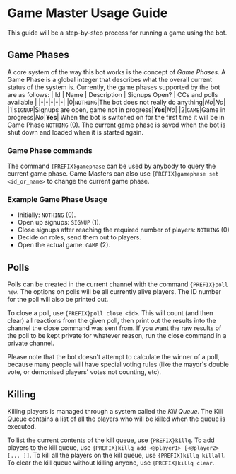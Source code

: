# Game Master Usage Guide
This guide will be a step-by-step process for running a game using the bot.
## Game Phases
A core system of the way this bot works is the concept of *Game Phases*. A Game Phase is a global
integer that describes what the overall current status of the system is. Currently, the game phases
supported by the bot are as follows:
| Id | Name | Description | Signups Open? | CCs and polls available |
|-|-|-|-|-|
|0|`NOTHING`|The bot does not really do anything|*No*|*No*|
|1|`SIGNUP`|Signups are open, game not in progress|**Yes**|*No*|
|2|`GAME`|Game in progress|*No*|**Yes**|
When the bot is switched on for the first time it will be in Game Phase `NOTHING` (0). The current
game phase is saved when the bot is shut down and loaded when it is started again.

### Game Phase commands
The command `{PREFIX}gamephase` can be used by anybody to query the current game phase. Game Masters
can also use `{PREFIX}gamephase set <id_or_name>` to change the current game phase.

### Example Game Phase Usage
- Initially: `NOTHING` (0).
- Open up signups: `SIGNUP` (1).
- Close signups after reaching the required number of players: `NOTHING` (0)
- Decide on roles, send them out to players.
- Open the actual game: `GAME` (2).

## Polls
Polls can be created in the current channel with the command `{PREFIX}poll new`. The options on
polls will be all currently alive players. The ID number for the poll will also be printed out.

To close a poll, use `{PREFIX}poll close <id>`. This will count (and then clear) all reactions from
the given poll, then print out the results into the channel the close command was sent from. If you
want the raw results of the poll to be kept private for whatever reason, run the close command in a
private channel.

Please note that the bot doesn't attempt to calculate the winner of a poll, because many people will
have special voting rules (like the mayor's double vote, or demonised players' votes not counting, etc).

## Killing
Killing players is managed through a system called the *Kill Queue*. The Kill Queue contains a list
of all the players who will be killed when the queue is executed.

To list the current contents of the kill queue, use `{PREFIX}killq`. To add players to the kill queue,
use `{PREFIX}killq add <@player1> [<@player2> [... ]]`. To kill all the players on the kill queue, use
`{PREFIX}killq killall`. To clear the kill queue without killing anyone, use `{PREFIX}killq clear`.
